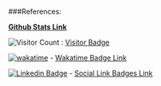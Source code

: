 ###References:

[**Github Stats Link**](https://github.com/anuraghazra/github-readme-stats)

![Visitor Count](https://visitor-badge.glitch.me/badge?page_id=0xStryK3R.0xStryK3R) : [Visitor Badge](https://visitor-badge.glitch.me/) 

[![wakatime](https://wakatime.com/badge/user/b77600ce-fa6c-4fd4-8e13-bd0c94578ebc.svg)](https://wakatime.com/@b77600ce-fa6c-4fd4-8e13-bd0c94578ebc) - [Wakatime Badge Link](https://wakatime.com/dashboard)

[![Linkedin Badge](https://img.shields.io/badge/-arupbhowmick-blue?style=social&logo=Linkedin&logoColor=blue&link=https://www.linkedin.com/in/arupbhowmick/)](https://www.linkedin.com/in/arupbhowmick/) - [Social Link Badges Link](https://github.com/shivaylamba/shivaylamba/blob/master/README.md)
